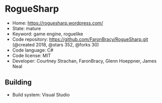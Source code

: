 # RogueSharp

- Home: https://roguesharp.wordpress.com/
- State: mature
- Keyword: game engine, roguelike
- Code repository: https://github.com/FaronBracy/RogueSharp.git (@created 2018, @stars 352, @forks 30)
- Code language: C#
- Code license: MIT
- Developer: Courtney Strachan, FaronBracy, Glenn Hoeppner, James Neal

## Building

- Build system: Visual Studio
